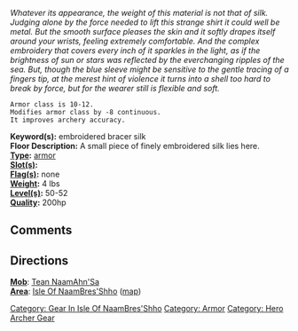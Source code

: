 *Whatever its appearance, the weight of this material is not that of
silk. Judging alone by the force needed to lift this strange shirt it
could well be metal. But the smooth surface pleases the skin and it
softly drapes itself around your wrists, feeling extremely comfortable.
And the complex embroidery that covers every inch of it sparkles in the
light, as if the brightness of sun or stars was reflected by the
everchanging ripples of the sea. But, though the blue sleeve might be
sensitive to the gentle tracing of a fingers tip, at the merest hint of
violence it turns into a shell too hard to break by force, but for the
wearer still is flexible and soft.*

`Armor class is 10-12.`  
`Modifies armor class by -8 continuous.`  
`It improves archery accuracy.`

**Keyword(s):** embroidered bracer silk  
**Floor Description:** A small piece of finely embroidered silk lies
here.  
**[Type](:Category:_Object_Types.md "wikilink"):**
[armor](:Category:_Armor.md "wikilink")  
**[Slot(s)](Object_Slots.md "wikilink"):** <worn on wrist>  
**[Flag(s)](:Category:_Object_Flags.md "wikilink"):** none  
**[Weight](Object_Weight.md "wikilink"):** 4 lbs  
**[Level(s)](Object_Level.md "wikilink"):** 50-52  
**[Quality](Object_Quality.md "wikilink"):** 200hp  

## Comments

## Directions

**[Mob](:Category:Mobs.md "wikilink")**: [Tean
NaamAhn'Sa](Tean_NaamAhn'Sa "wikilink")  
**[Area](:Category:Areas.md "wikilink")**: [ Isle Of
NaamBres'Shho](:Category:_Isle_Of_NaamBres'Shho.md "wikilink")
([map](Isle_Of_NaamBres'Shho_Map.md "wikilink"))

[Category: Gear In Isle Of
NaamBres'Shho](Category:_Gear_In_Isle_Of_NaamBres'Shho "wikilink")
[Category: Armor](Category:_Armor "wikilink") [Category: Hero Archer
Gear](Category:_Hero_Archer_Gear "wikilink")
